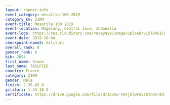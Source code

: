 ```yaml
---
layout: runner-info 
event_category: mesatila-100-2019 
category_km: 21KM 
event-title: Mesatila 100 2019 
event-location: Magelang, Central Java, Indonesia 
event-logo: https://res.cloudinary.com/raceyaya/image/upload/v1570451507/logo/mesastila100_jin7bl.jpg 
event-date: 2019-10-04 
checkpoint-name2: Gilituri 
overall_rank: 8
gender_rank: 8
bib: 2094
first_name: Simon
last_name: TAILPIED
country: France
category: 21KM
gender: Male
finish: 2-35-45.0
gilituri: 1-43-18.5
certificate: https://drive.google.com/file/d/1ov5o-F6FjblwFUvrktnOST4drShv9qie/view?usp=sharing
---
```

